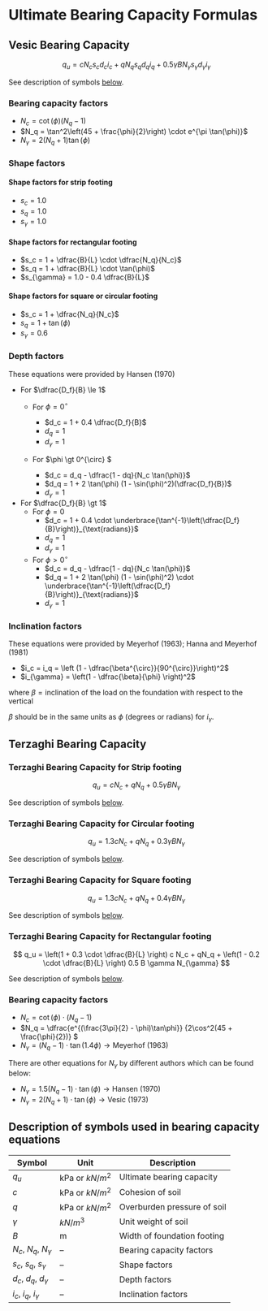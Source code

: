 # Ultimate Bearing Capacity Formulas

## Vesic Bearing Capacity

$$
q_u = cN_c s_c d_c i_c + qN_q s_q d_q i_q +
0.5 \gamma B N_{\gamma} s_{\gamma} d_{\gamma} i_{\gamma}
$$

See description of symbols
[below](#description-of-symbols-used-in-bearing-capacity-equations).

### Bearing capacity factors

- $N_c = \cot(\phi) \left(N_q - 1\right)$
- $N_q = \tan^2\left(45 + \frac{\phi}{2}\right) \cdot
  e^{\pi \tan(\phi)}$
- $N_{\gamma} = 2(N_q + 1) \tan(\phi)$

### Shape factors

#### Shape factors for strip footing

- $s_c = 1.0$
- $s_q = 1.0$
- $s_{\gamma} = 1.0$

#### Shape factors for rectangular footing

- $s_c = 1 + \dfrac{B}{L} \cdot \dfrac{N_q}{N_c}$
- $s_q = 1 + \dfrac{B}{L} \cdot \tan(\phi)$
- $s_{\gamma} = 1.0 - 0.4 \dfrac{B}{L}$

#### Shape factors for square or circular footing

- $s_c = 1 + \dfrac{N_q}{N_c}$
- $s_q = 1 + \tan(\phi)$
- $s_{\gamma} = 0.6$

### Depth factors

These equations were provided by Hansen (1970)

- For $\dfrac{D_f}{B} \le 1$
    - For $\phi = 0^{\circ}$
        - $d_c = 1 + 0.4 \dfrac{D_f}{B}$
        - $d_q = 1$
        - $d_{\gamma} = 1$

    - For $\phi \gt 0^{\circ} $
        - $d_c = d_q - \dfrac{1 - dq}{N_c \tan(\phi)}$
        - $d_q = 1 + 2 \tan(\phi) (1 - \sin(\phi)^2)(\dfrac{D_f}{B})$
        - $d_{\gamma} = 1$
- For $\dfrac{D_f}{B} \gt 1$
    - For $\phi = 0$
        - $d_c = 1 + 0.4 \cdot \underbrace{\tan^{-1}\left(\dfrac{D_f}{B}\right)}_{\text{radians}}$
        - $d_q = 1$
        - $d_{\gamma} = 1$
    - For $\phi \gt 0^{\circ}$
        - $d_c = d_q - \dfrac{1 - dq}{N_c \tan(\phi)}$
        - $d_q = 1 + 2 \tan(\phi) (1 - \sin(\phi)^2) \cdot
          \underbrace{\tan^{-1}\left(\dfrac{D_f}{B}\right)}_{\text{radians}}$
        - $d_{\gamma} = 1$

### Inclination factors

These equations were provided by Meyerhof (1963); Hanna and Meyerhof (1981)

- $i_c = i_q = \left (1 - \dfrac{\beta^{\circ}}{90^{\circ}}\right)^2$
- $i_{\gamma} = \left(1 - \dfrac{\beta}{\phi} \right)^2$

where $\beta = \text{inclination of the load on the foundation with respect to the vertical}$

$\beta$ should be in the same units as $\phi$ (degrees or radians)
for $i_{\gamma}$.

## Terzaghi Bearing Capacity

### Terzaghi Bearing Capacity for Strip footing

$$q_u = cN_c + qN_q + 0.5 \gamma BN_{\gamma}$$

See description of symbols
[below](#description-of-symbols-used-in-bearing-capacity-equations).

### Terzaghi Bearing Capacity for Circular footing

$$q_u = 1.3cN_c + qN_q + 0.3 \gamma BN_{\gamma}$$

See description of symbols
[below](#description-of-symbols-used-in-bearing-capacity-equations).

### Terzaghi Bearing Capacity for Square footing

$$q_u = 1.3cN_c + qN_q + 0.4 \gamma BN_{\gamma}$$

See description of symbols
[below](#description-of-symbols-used-in-bearing-capacity-equations).

### Terzaghi Bearing Capacity for Rectangular footing

$$
q_u = \left(1 + 0.3 \cdot \dfrac{B}{L} \right) c N_c + qN_q +
\left(1 - 0.2 \cdot \dfrac{B}{L} \right) 0.5 B \gamma N_{\gamma}
$$

See description of symbols
[below](#description-of-symbols-used-in-bearing-capacity-equations).

### Bearing capacity factors

- $N_c = \cot(\phi) \cdot (N_q - 1)$
- $N_q = \dfrac{e^{(\frac{3\pi}{2} - \phi)\tan\phi}}
  {2\cos^2(45 + \frac{\phi}{2})}
  $
- $N_{\gamma} =  (N_q - 1) \cdot \tan(1.4\phi) \rightarrow \text{Meyerhof (1963)}$

There are other equations for $N_{\gamma}$ by different authors which can be
found below:

- $N_{\gamma} = 1.5(N_q - 1) \cdot \tan(\phi) \rightarrow \text{Hansen (1970)}$
- $N_{\gamma} = 2(N_q + 1) \cdot \tan(\phi) \rightarrow \text{Vesic (1973)}$

## Description of symbols used in bearing capacity equations

| Symbol                     | Unit            | Description                 |
|----------------------------|-----------------|-----------------------------|
| $q_u$                      | kPa or $kN/m^2$ | Ultimate bearing capacity   |
| $c$                        | kPa or $kN/m^2$ | Cohesion of soil            |
| $q$                        | kPa or $kN/m^2$ | Overburden pressure of soil |
| $\gamma$                   | $kN/m^3$        | Unit weight of soil         |
| $B$                        | m               | Width of foundation footing |
| $N_c$, $N_q$, $N_{\gamma}$ | –               | Bearing capacity factors    |
| $s_c$, $s_q$, $s_{\gamma}$ | –               | Shape factors               |
| $d_c$, $d_q$, $d_{\gamma}$ | –               | Depth factors               |
| $i_c$, $i_q$, $i_{\gamma}$ | –               | Inclination factors         |
